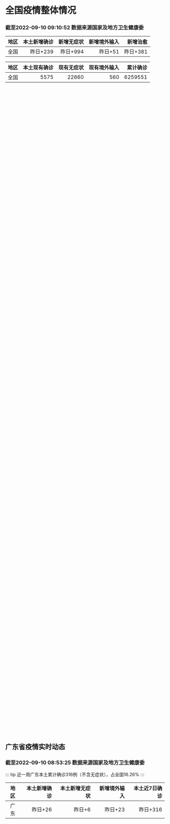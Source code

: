 
# 全国疫情整体情况
### 截至2022-09-10 09:10:52 数据来源国家及地方卫生健康委

|地区|本土新增确诊|新增无症状|新增境外输入|新增治愈|
|:--:|---:|---:|---:|---:|
|全国|昨日+239|昨日+994|昨日+51|昨日+381|

|地区|本土现有确诊|现有无症状|现有境外输入|累计确诊|
|:--:|---:|---:|---:|---:|
|全国|5575|22660|560|6259551|

<div id="chinaDayModify" style="width:100%;height:500px;margin-bottom:10px;"></div>
<div id="chinaAddHistoryData" style="width:100%;height:500px;margin-bottom:10px;"></div>
<div id="chinaNowHistoryData" style="width:100%;height:500px;margin-bottom:10px;"></div>
<div id="chinaTotalHistoryData" style="width:100%;height:500px;margin-bottom:10px;"></div>


## 广东省疫情实时动态
### 截至2022-09-10 08:53:25 数据来源国家及地方卫生健康委

::: tip 近一周广东本土累计确诊316例（不含无症状），占全国16.26%
:::

|地区|本土新增确诊|本土新增无症状|新增境外输入|本土近7日确诊|
|:--:|---:|---:|---:|---:|
|广东|昨日+26|昨日+6|昨日+23|昨日+316|

<div id="guangdongModify" style="width:100%;height:500px;margin-bottom:10px;"></div>
<div id="guangdongTotalHistory" style="width:100%;height:500px;margin-bottom:10px;"></div>
<div id="guangzhouModifyHistory" style="width:100%;height:500px;margin-bottom:10px;"></div>


<script>
import * as echarts from 'echarts'
export default {
  mounted () {
    this.chartChDay = echarts.init(document.getElementById("chinaDayModify"), "dark")
,this.chartChAdd = echarts.init(document.getElementById("chinaAddHistoryData"), "dark")
,this.chartChNow = echarts.init(document.getElementById("chinaNowHistoryData"), "dark")
,this.chartChTotal = echarts.init(document.getElementById("chinaTotalHistoryData"), "dark")
,this.chartGdMod = echarts.init(document.getElementById("guangdongModify"), "dark")
,this.chartGdTotal = echarts.init(document.getElementById("guangdongTotalHistory"), "dark")
,this.chartGzMod = echarts.init(document.getElementById("guangzhouModifyHistory"), "dark")


    const option_gd_mod = {
      title: {
        text: '广东疫情新增趋势（人）'
      },
      tooltip: {
        trigger: 'axis'
      },
      legend: {
        data: ['本土新增确诊', '本土新增无症状', '新增境外输入']
      },
      grid: {
        left: '3%',
        right: '4%',
        bottom: '3%',
        containLabel: true
      },
      toolbox: {
        feature: {
          saveAsImage: {}
        }
      },
      xAxis: {
        type: 'category',
        boundaryGap: false,
        data: ["07.13","07.14","07.15","07.16","07.17","07.18","07.19","07.20","07.21","07.22","07.23","07.24","07.25","07.26","07.27","07.28","07.29","07.30","07.31","08.01","08.02","08.03","08.04","08.05","08.06","08.07","08.08","08.09","08.10","08.11","08.12","08.13","08.14","08.15","08.16","08.17","08.18","08.19","08.20","08.21","08.22","08.23","08.24","08.25","08.26","08.27","08.28","08.29","08.30","08.31","09.01","09.02","09.03","09.04","09.05","09.06","09.07","09.08","09.09",]
      },
      yAxis: {
        type: 'value'
      },
      series: [
        {
          name: '本土新增确诊',
          type: 'line',
          stack: 'Total',
          smooth: true,
          data: [32,17,15,21,7,5,20,18,10,23,11,11,6,3,4,3,1,1,1,0,0,0,1,11,12,37,25,39,25,22,12,14,12,9,9,6,6,8,9,9,7,17,4,4,6,13,10,24,25,40,55,65,79,63,43,42,27,36,26,]
        },
        {
          name: '本土新增无症状',
          type: 'line',
          stack: 'Total',
          smooth: true,
          data: [11,39,26,9,10,9,8,6,13,9,10,13,17,4,8,3,2,2,1,1,1,0,0,2,5,6,13,7,5,14,11,1,4,8,2,2,1,7,9,11,1,5,2,4,2,4,3,12,21,34,41,40,24,26,17,18,12,28,6,]
        },
        {
          name: '新增境外输入',
          type: 'line',
          stack: 'Total',
          smooth: true,
          data: [12,11,10,10,24,10,17,8,33,6,13,19,16,18,10,11,6,8,19,30,19,29,14,10,19,16,16,20,27,19,13,13,15,3,14,7,9,10,9,17,17,13,16,18,15,19,12,11,10,13,16,17,18,16,16,19,6,16,23,]
        }
      ]
    };

    const option_gd_total = {
      title: {
        text: '广东疫情概览（人）'
      },
      tooltip: {
        trigger: 'axis'
      },
      legend: {
        data: ['累计确诊', '累计治愈']
      },
      grid: {
        left: '3%',
        right: '4%',
        bottom: '3%',
        containLabel: true
      },
      toolbox: {
        feature: {
          saveAsImage: {}
        }
      },
      xAxis: {
        type: 'category',
        boundaryGap: false,
        data: ["07.13","07.14","07.15","07.16","07.17","07.18","07.19","07.20","07.21","07.22","07.23","07.24","07.25","07.26","07.27","07.28","07.29","07.30","07.31","08.01","08.02","08.03","08.04","08.05","08.06","08.07","08.08","08.09","08.10","08.11","08.12","08.13","08.14","08.15","08.16","08.17","08.18","08.19","08.20","08.21","08.22","08.23","08.24","08.25","08.26","08.27","08.28","08.29","08.30","08.31","09.01","09.02","09.03","09.04","09.05","09.06","09.07","09.08","09.09",]
      },
      yAxis: {
        type: 'value'
      },
      series: [
        {
          name: '累计确诊',
          type: 'line',
          stack: 'Total',
          smooth: true,
          data: [7695,7723,7748,7779,7810,7825,7861,7890,7933,7962,7988,8018,8040,8064,8078,8092,8099,8108,8129,8159,8178,8207,8222,8243,8275,8328,8371,8430,8482,8523,8548,8575,8602,8614,8637,8650,8665,8683,8701,8727,8751,8781,8801,8822,8844,8879,8898,8933,8968,9021,9092,9174,9271,9350,9413,9474,9507,9559,9608,]
        },
        {
          name: '累计治愈',
          type: 'line',
          stack: 'Total',
          smooth: true,
          data: [7451,7451,7466,7479,7493,7504,7542,7552,7593,7593,7609,7640,7669,7705,7736,7763,7792,7808,7832,7857,7896,7921,7948,7973,8017,8032,8054,8075,8093,8105,8119,8142,8165,8183,8207,8225,8252,8268,8289,8323,8343,8367,8399,8430,8470,8507,8529,8561,8591,8620,8641,8671,8708,8725,8744,8775,8804,8831,8855,]
        }
      ]
    };

    const option_gz_mod = {
      title: {
        text: '广州疫情新增趋势（人）'
      },
      tooltip: {
        trigger: 'axis'
      },
      legend: {
        data: ['本土新增确诊', '本土新增无症状']
      },
      grid: {
        left: '3%',
        right: '4%',
        bottom: '3%',
        containLabel: true
      },
      toolbox: {
        feature: {
          saveAsImage: {}
        }
      },
      xAxis: {
        type: 'category',
        boundaryGap: false,
        data: ["0713","0714","0715","0716","0717","0718","0719","0720","0721","0722","0723","0724","0725","0726","0727","0728","0729","0730","0731","0801","0802","0803","0804","0805","0806","0807","0808","0809","0810","0811","0812","0813","0814","0815","0816","0817","0818","0819","0820","0821","0822","0823","0824","0825","0826","0827","0828","0829","0830","0831","0901","0902","0903","0904","0905","0906","0907","0908","0909",]
      },
      yAxis: {
        type: 'value'
      },
      series: [
        {
          name: '本土新增确诊',
          type: 'line',
          stack: 'Total',
          smooth: true,
          data: [1,0,2,0,1,0,1,1,1,0,1,0,0,0,0,0,0,0,1,0,0,0,0,0,1,4,1,2,0,1,0,0,1,1,3,0,2,0,0,2,0,2,0,0,0,1,1,0,5,5,3,7,4,8,5,6,3,2,0,]
        },
        {
          name: '本土新增无症状',
          type: 'line',
          stack: 'Total',
          smooth: true,
          data: [1,2,1,0,0,0,0,0,0,0,0,0,0,0,0,0,0,0,0,0,0,0,0,0,0,1,0,0,1,0,0,0,0,0,0,1,0,0,0,2,0,0,0,0,0,1,1,0,0,4,2,3,0,1,3,1,1,0,0,]
        }
      ]
    };

    const option_ch_day  = {
      series: [
        {
          type: 'treemap',
          data: [
            {
              name: '本土新增确诊昨日+239',
              value: 239,
            },
            {
              name: '新增无症状昨日+994',
              value: 994,
            },
            {
              name: '新增境外输入昨日+51',
              value: 51,
            },
            {
              name: '新增治愈昨日+381',
              value: 381,
            },
          ]
        }
      ]
    };

    const option_ch_add = {
      title: {
        text: '新增疫情整体走势'
      },
      tooltip: {
        trigger: 'axis'
      },
      legend: {
        data: ['本土确诊', '无症状感染', '新增境外输入']
      },
      grid: {
        left: '3%',
        right: '4%',
        bottom: '3%',
        containLabel: true
      },
      toolbox: {
        feature: {
          saveAsImage: {}
        }
      },
      xAxis: {
        type: 'category',
        boundaryGap: false,
        data: ["07.10","07.11","07.12","07.13","07.14","07.15","07.16","07.17","07.18","07.19","07.20","07.21","07.22","07.23","07.24","07.25","07.26","07.27","07.28","07.29","07.30","07.31","08.01","08.02","08.03","08.04","08.05","08.06","08.07","08.08","08.09","08.10","08.11","08.12","08.13","08.14","08.15","08.16","08.17","08.18","08.19","08.20","08.21","08.22","08.23","08.24","08.25","08.26","08.27","08.28","08.29","08.30","08.31","09.01","09.02","09.03","09.04","09.05","09.06","09.07","09.08","09.09",]
      },
      yAxis: {
        type: 'value'
      },
      series: [
        {
          name: '本土确诊',
          type: 'line',
          stack: 'Total',
          smooth: true,
          data: [46,69,57,86,64,75,106,117,199,108,148,106,128,87,101,98,79,86,60,49,74,33,46,38,53,162,310,337,324,350,380,614,648,646,623,692,530,566,614,559,578,553,360,308,380,345,262,250,259,301,349,349,307,318,440,314,303,264,323,241,259,239,]
        },
        {
          name: '无症状感染',
          type: 'line',
          stack: 'Total',
          smooth: true,
          data: [306,278,204,206,368,375,474,393,500,827,678,774,594,782,579,770,525,435,390,271,360,244,327,251,241,248,275,399,483,478,572,1379,1203,1359,1844,1620,1838,2322,2810,2119,1591,1628,1464,1440,1261,1289,1239,1106,1035,1255,1368,1326,1596,1567,1379,1359,1249,1235,1247,1093,1033,994,]
        },
        {
          name: '新增境外输入',
          type: 'line',
          stack: 'Total',
          smooth: true,
          data: [48,38,41,35,49,54,48,50,38,42,52,69,36,42,49,50,41,33,49,51,42,51,61,63,58,60,51,53,56,49,64,86,56,58,61,78,61,71,68,44,61,49,67,74,33,45,50,50,48,51,33,43,61,55,62,70,46,46,57,39,42,51,]
        }
      ]
    };

    const option_ch_now = {
      title: {
        text: '现有疫情整体走势'
      },
      tooltip: {
        trigger: 'axis'
      },
      legend: {
        data: ['本土确诊', '无症状感染', '新增境外输入']
      },
      grid: {
        left: '3%',
        right: '4%',
        bottom: '3%',
        containLabel: true
      },
      toolbox: {
        feature: {
          saveAsImage: {}
        }
      },
      xAxis: {
        type: 'category',
        boundaryGap: false,
        data: ["07.10","07.11","07.12","07.13","07.14","07.15","07.16","07.17","07.18","07.19","07.20","07.21","07.22","07.23","07.24","07.25","07.26","07.27","07.28","07.29","07.30","07.31","08.01","08.02","08.03","08.04","08.05","08.06","08.07","08.08","08.09","08.10","08.11","08.12","08.13","08.14","08.15","08.16","08.17","08.18","08.19","08.20","08.21","08.22","08.23","08.24","08.25","08.26","08.27","08.28","08.29","08.30","08.31","09.01","09.02","09.03","09.04","09.05","09.06","09.07","09.08","09.09",]
      },
      yAxis: {
        type: 'value'
      },
      series: [
        {
          name: '本土确诊',
          type: 'line',
          stack: 'Total',
          smooth: true,
          data: [627,638,650,678,690,710,763,835,955,1003,1105,1154,1217,1228,1252,1274,1260,1274,1224,1214,1194,1148,1053,997,960,1012,1173,1412,1662,1965,2289,2838,3426,4020,4580,5196,5667,6140,6696,7061,7550,7749,7884,7679,7426,7132,7027,6660,6364,6101,5973,5834,5779,5658,5756,5636,5668,5670,5709,5713,5666,5575,]
        },
        {
          name: '无症状感染',
          type: 'line',
          stack: 'Total',
          smooth: true,
          data: [420,422,432,441,449,459,466,475,470,481,510,530,534,529,524,532,536,522,530,541,537,530,541,570,588,611,599,597,608,596,607,633,636,648,652,677,680,704,716,699,693,700,699,712,660,632,621,597,568,547,510,501,519,530,551,562,559,557,571,548,560,560,]
        },
        {
          name: '新增境外输入',
          type: 'line',
          stack: 'Total',
          smooth: true,
          data: [2712,2833,2826,2835,2964,3085,3273,3414,3652,4222,4625,5053,5339,5823,5979,6474,6675,6621,6643,6555,6545,6286,5985,5615,5268,4972,4591,4396,4413,4468,4763,5571,6374,7355,9003,10303,11867,13876,16430,18156,19300,20038,20791,21414,21435,21470,21752,21618,21301,21326,21729,22052,22906,23471,23260,23287,23491,23860,24163,24009,23400,22660,]
        }
      ]
    };

    const option_ch_total = {
      title: {
        text: '累计疫情整体走势'
      },
      tooltip: {
        trigger: 'axis'
      },
      legend: {
        data: ['确诊(含港澳台)', '死亡(含港澳台)']
      },
      grid: {
        left: '3%',
        right: '4%',
        bottom: '3%',
        containLabel: true
      },
      toolbox: {
        feature: {
          saveAsImage: {}
        }
      },
      xAxis: {
        type: 'category',
        boundaryGap: false,
        data: ["07.10","07.11","07.12","07.13","07.14","07.15","07.16","07.17","07.18","07.19","07.20","07.21","07.22","07.23","07.24","07.25","07.26","07.27","07.28","07.29","07.30","07.31","08.01","08.02","08.03","08.04","08.05","08.06","08.07","08.08","08.09","08.10","08.11","08.12","08.13","08.14","08.15","08.16","08.17","08.18","08.19","08.20","08.21","08.22","08.23","08.24","08.25","08.26","08.27","08.28","08.29","08.30","08.31","09.01","09.02","09.03","09.04","09.05","09.06","09.07","09.08","09.09",]
      },
      yAxis: {
        type: 'value'
      },
      series: [
        {
          name: '确诊(含港澳台)',
          type: 'line',
          stack: 'Total',
          smooth: true,
          data: [4651281,4670968,4702869,4733481,4761856,4787922,4813998,4839118,4857924,4885768,4913840,4939904,4964889,4988264,5010666,5028631,5054540,5081141,5106026,5130275,5152593,5174467,5191827,5216119,5240799,5264782,5287626,5308583,5331691,5348157,5372961,5398259,5422523,5445908,5468619,5491267,5508415,5532984,5559514,5584597,5609324,5633111,5656972,5675269,5703179,5733500,5762559,5790726,5817871,5846327,5868458,5901615,5938060,5974028,6009747,6044288,6080405,6106096,6144277,6187141,6223835,6259551,]
        },
        {
          name: '死亡(含港澳台)',
          type: 'line',
          stack: 'Total',
          smooth: true,
          data: [22264,22367,22429,22481,22575,22694,22767,22844,22895,22936,22994,23072,23164,23224,23297,23353,23396,23434,23501,23563,23627,23662,23704,23746,23782,23841,23899,23954,24001,24034,24055,24084,24129,24164,24207,24232,24258,24285,24322,24361,24401,24442,24471,24499,24525,24557,24603,24655,24699,24740,24766,24806,24836,24883,24927,24976,25019,25058,25088,25130,25171,25237,]
        }
      ]
    };

    this.chartGdMod.setOption(option_gd_mod);
    this.chartGdTotal.setOption(option_gd_total);
    this.chartGzMod.setOption(option_gz_mod);
    this.chartChDay.setOption(option_ch_day);
    this.chartChAdd.setOption(option_ch_add);
    this.chartChNow.setOption(option_ch_now);
    this.chartChTotal.setOption(option_ch_total);

    window.onresize = () => {
      this.chartGdMod.resize()
      this.chartGdTotal.resize()
      this.chartGzMod.resize()
      this.chartChDay.resize()
      this.chartChAdd.resize()
      this.chartChNow.resize()
      this.chartChTotal.resize()
    }
  }
}
</script>

## 广东省各地区疫情情况

::: danger 207个中高风险地区
:::

|地区|本土新增确诊|本土新增无症状|本土近7日确诊|中高风险地区|
|:--:|---:|---:|---:|---:|
|深圳|+22|+6|+239|+177|
|江门|+3|0|+30|+12|
|汕头|+1|0|+1|0|
|广州|0|0|+28|+1|
|惠州|0|0|+11|+9|
|佛山|0|0|+4|0|
|梅州|0|0|+3|+6|
|河源|0|0|0|0|
|阳江|0|0|0|0|
|茂名|0|0|0|0|
|肇庆|0|0|0|0|
|汕尾|0|0|0|0|
|珠海|0|0|0|0|
|云浮|0|0|0|0|
|潮州|0|0|0|0|
|中山|0|0|0|0|
|湛江|0|0|0|+2|
|东莞|0|0|0|0|
|揭阳|0|0|0|0|
|清远|0|0|0|0|
|韶关|0|0|0|0|


## 广东疫情热点动态

  
### 09-10 10:19
::: tip 9月10日惠州大亚湾在集中隔离中发现1例新冠病毒阳性个案
据惠州市卫生健康局方面消息，9月10日上午，惠州市大亚湾区在集中隔离中发现1例新冠病毒阳性个案（个案13），有关情况通报如下：个案13：女，35岁，业务员。住澳头街道天悦龙庭，为个案5、8、9、12的...

信息来源：南方都市报

[阅读全文](https://h5.baike.qq.com/mobile/landing.html?docid=20220910A02MIK00&isNews=1&adtag=wxjk.yqssc.yqdt)
:::

### 09-10 09:31
::: tip 9月9日深圳新增22例确诊病例和6例无症状感染者
9月9日0-24时，深圳新增28例阳性病例，22例诊断为新冠肺炎确诊病例，6例诊断为新冠病毒无症状感染者。其中，在集中隔离人员中发现27例，在高风险区筛查中发现1例。01新增病例，情况如下病例1男，2...

信息来源：南方都市报

[阅读全文](https://h5.baike.qq.com/mobile/landing.html?docid=20220910A0252D00&isNews=1&adtag=wxjk.yqssc.yqdt)
:::

### 09-10 09:12
::: tip 深圳9月9日新增28例本土新冠阳性病例，详情公布
深圳卫健委通报，9月9日0-24时，深圳新增28例阳性病例，22例诊断为新冠肺炎确诊病例，6例诊断为新冠病毒无症状感染者。其中，在集中隔离人员中发现27例，在高风险区筛查中发现1例。01. 新增病例，...

信息来源：界面新闻

[阅读全文](https://h5.baike.qq.com/mobile/landing.html?docid=20220910A01ZND00&isNews=1&adtag=wxjk.yqssc.yqdt)
:::

### 09-10 08:57
::: tip 深圳交通通知：即日起，这些地铁站、公交站运营调整
今天（9月10日）

“深圳交通”发布最新通知

即日起多个地铁、公交站点运营有调整...

深圳大事件

[阅读全文](https://mp.weixin.qq.com/s?__biz=MzA4NTczOTMzMQ==&mid=2651380642&idx=2&sn=58a9c840ae285c165b58083a0fa44da7&chksm=842f298eb358a098f65432b2e0983c5dc1890dba441dc8dd42b60df8cf6d7330a1244bc8c384&mpshare=1&scene=1&srcid=0910KPTK57z245sQe5fQ0Lb2&sharer_sharetime=1662777196911&sharer_shareid=d35647f873619e01ec6c2f6ddaa3a96d&version=4.0.16.6007&platform=win#rd)
:::

### 09-10 08:52
::: tip 广东昨日新增本土确诊病例25例和本土无症状感染者6例
证券时报e公司讯，广东省卫健委通报，9月9日0-24时，广东省新增本土确诊病例25例（深圳22例，汕头1例，江门2例）；新增本土无症状感染者6例（深圳6例）；另有1例本土无症状感染者转确诊病例（江门1...

信息来源：证券时报

[阅读全文](https://h5.baike.qq.com/mobile/landing.html?docid=20220910A01QLK00&isNews=1&adtag=wxjk.yqssc.yqdt)
:::

### 09-10 08:42
::: tip 广东昨日新增本土确诊病例26例，新增本土无症状感染者6例
来源：广东省卫生健康委员会9月9日0-24时，全省新增本土确诊病例25例（深圳22例，汕头1例，江门2例）；新增本土无症状感染者6例（深圳6例）；另有1例本土无症状感染者转确诊病例（江门1例）。全省新...

信息来源：环球网

[阅读全文](https://h5.baike.qq.com/mobile/landing.html?docid=20220910A01NAO00&isNews=1&adtag=wxjk.yqssc.yqdt)
:::

### 09-10 08:39
::: tip 多个相关区域调整风险等级！福田、龙岗、罗湖、龙华、盐田通告
昨天（9日）深夜至今天（10日）

福田区、龙岗区、罗湖区、龙华区、盐田区

共发布10条通告

一起关注详细消息



图片



福田区



今天0:42

福田区发布第370号通告

决定在福...

深圳大事件

[阅读全文](https://mp.weixin.qq.com/s?__biz=MzA4NTczOTMzMQ==&mid=2651380627&idx=1&sn=1668ab329e43d34dfece205072a87cbc&chksm=842f29bfb358a0a90f48467ff1402211c1537f7c1c97266c72be86749a0dcc13d688f424b53f&mpshare=1&scene=1&srcid=0910V8F99TaC1m2qktFMsdT5&sharer_sharetime=1662777206805&sharer_shareid=d35647f873619e01ec6c2f6ddaa3a96d&version=4.0.16.6007&platform=win#rd)
:::

### 09-10 08:39
::: tip 多个相关区域调整风险等级！福田、龙岗、罗湖、龙华、盐田通告
昨天（9日）深夜至今天（10日）

福田区、龙岗区、罗湖区、龙华区、盐田区

共发布10条通告

一起关注详细消息



图片



福田区



今天0:42

福田区发布第370号通告

决定在福...

深圳大事件

[阅读全文](https://mp.weixin.qq.com/s?__biz=MzA4NTczOTMzMQ==&mid=2651380627&idx=1&sn=1668ab329e43d34dfece205072a87cbc&chksm=842f29bfb358a0a90f48467ff1402211c1537f7c1c97266c72be86749a0dcc13d688f424b53f&mpshare=1&scene=1&srcid=0910V8F99TaC1m2qktFMsdT5&sharer_sharetime=1662777206805&sharer_shareid=d35647f873619e01ec6c2f6ddaa3a96d&version=4.0.16.6007&platform=win#rd)
:::

### 09-10 07:33
::: tip 广东江门新会区昨日新增本土确诊病例2例，详情公布
关于新会区新增本土确诊病例的通告9月9日0时至24时，我区新增本土新冠肺炎病毒感染确诊病例2例，均为隔离管控人员。上述病例已转至定点医院隔离治疗，已开展流行病学调查和密切接触者追踪，对涉及的风险点位进...

信息来源：成都商报红星新闻

[阅读全文](https://h5.baike.qq.com/mobile/landing.html?docid=20220910A0128R00&isNews=1&adtag=wxjk.yqssc.yqdt)
:::

### 09-10 00:06
::: tip 停业、整改！惠城持续严查小区、场所未落实防疫措施行为
防控疫情，人人有责。为严格落实疫情防控要求，筑牢疫情防控防线，惠城区范围内持续开展疫情防控检查行动，进一步压实主体责任，个别小区、场所因防疫不力被现场处罚、责令整改。嘉和名苑小区防控应对不力被责令整改...

信息来源：南方PLUS

[阅读全文](https://h5.baike.qq.com/mobile/landing.html?docid=20220910A004HO00&isNews=1&adtag=wxjk.yqssc.yqdt)
:::

